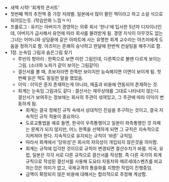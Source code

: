 - 새책 시작! '회계학 콘서트'
- 첫번째 책의 추천책 중 가장 저레벨. 일본에서 많이 팔린 책이라고 하고 소설 식으로 되어있는듯. (학습만화 느낌ㅋㅋ)
- 프롤로그 : 유키는 아버지가 경영하는 의류 회사 '한나'에 입사한 5년차 디자이너인데, 아버지가 급사해서 유언에 따라 회사를 물려받게 됨. 경영 지식이 아무것도 없는 그녀는 어머니와 상담끝에 같은 아파트에 사는 유명한 회계 교수라는 아즈미에게 도움을 청하기로 함. 아즈미는 흔쾌히 승낙하고 한달에 한번씩 컨설팅을 해주기로 함.
- 1장. 눈속임 그림과 숨은그림 찾기
  - 루빈의 항아리 : 한쪽으로 보면 이런 그림인데, 다른쪽으로 볼땐 다르게 보이는 그림. (소녀와 노파가 같이 보이는 그림같이)
  - 결산서를 볼 때, 초보자라면 한쪽만 보이지만 능숙해지면 이면이 보이게 됨. 첫번째 읽은 책도 동일한 말을 했었음.
  - 이익 : 이익은 혼자 존재하는게 아니라, 매출과 비용에 연동되어 존재하는 것. 
  - 회계는 눈속임 그림과도 같다 : 결산서는 재무상태를 그대로 나타내지 않는다. 결산서가 보여주는 정보에는 회사의 주관이 섞여있고, 그 주관에 따라 이익이 변동하게 됨. 
    - 회계는 결국 정해진 규칙 속에서 상대적인 진실을 추구하는 것이고, 결국 지속적인 규칙 적용이 중요하다.
    - 도로교통법을 예로 들면, 한국이 우측통행이고 일본이 좌측통행인 것 자체는 문제가 되지 않지만, 어느 한쪽을 선택하게 되면 그 규칙은 지속적으로 지켜져야 한다. 지속적으로 유지되는 규칙이 '바른' 규칙임.
    - 따라서 회계에서 '당위성'은 회사의 자의성이 개입되지 않은것을 의미함.
    - 회계는 규칙에 입각한 것이므로 규칙이 변경되면 결산수치가 바뀜. 미국, 유럽, 일본은 각각 서로 다른 규칙으로 결산서를 작성함. 즉 다른 국가의 회계규칙으로 작성된 결산서를 사용해 도요타 자동차와 메르세데스벤츠를 비교하는것은 의미가 없고, 국제규격의 통을화를 지향한 작업이 진행중임.
    - 금액이 확정되지 않은 비용에 대해서는 합리적으로 추정해 계상함. 

